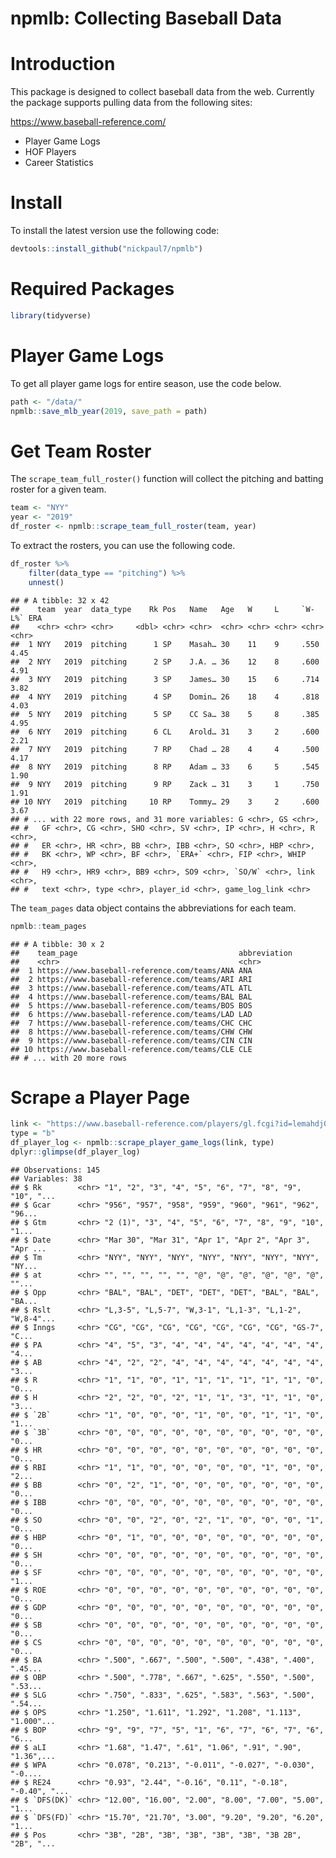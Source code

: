 npmlb: Collecting Baseball Data
================

Introduction
============

This package is designed to collect baseball data from the web. Currently the package supports pulling data from the following sites:

<https://www.baseball-reference.com/>

-   Player Game Logs
-   HOF Players
-   Career Statistics

Install
=======

To install the latest version use the following code:

``` r
devtools::install_github("nickpaul7/npmlb")
```

Required Packages
=================

``` r
library(tidyverse)
```

Player Game Logs
================

To get all player game logs for entire season, use the code below.

``` r
path <- "/data/"
npmlb::save_mlb_year(2019, save_path = path)
```

Get Team Roster
===============

The `scrape_team_full_roster()` function will collect the pitching and batting roster for a given team.

``` r
team <- "NYY"
year <- "2019"
df_roster <- npmlb::scrape_team_full_roster(team, year)
```

To extract the rosters, you can use the following code.

``` r
df_roster %>% 
    filter(data_type == "pitching") %>% 
    unnest()
```

    ## # A tibble: 32 x 42
    ##    team  year  data_type    Rk Pos   Name   Age   W     L     `W-L%` ERA  
    ##    <chr> <chr> <chr>     <dbl> <chr> <chr>  <chr> <chr> <chr> <chr>  <chr>
    ##  1 NYY   2019  pitching      1 SP    Masah… 30    11    9     .550   4.45 
    ##  2 NYY   2019  pitching      2 SP    J.A. … 36    12    8     .600   4.91 
    ##  3 NYY   2019  pitching      3 SP    James… 30    15    6     .714   3.82 
    ##  4 NYY   2019  pitching      4 SP    Domin… 26    18    4     .818   4.03 
    ##  5 NYY   2019  pitching      5 SP    CC Sa… 38    5     8     .385   4.95 
    ##  6 NYY   2019  pitching      6 CL    Arold… 31    3     2     .600   2.21 
    ##  7 NYY   2019  pitching      7 RP    Chad … 28    4     4     .500   4.17 
    ##  8 NYY   2019  pitching      8 RP    Adam … 33    6     5     .545   1.90 
    ##  9 NYY   2019  pitching      9 RP    Zack … 31    3     1     .750   1.91 
    ## 10 NYY   2019  pitching     10 RP    Tommy… 29    3     2     .600   3.67 
    ## # ... with 22 more rows, and 31 more variables: G <chr>, GS <chr>,
    ## #   GF <chr>, CG <chr>, SHO <chr>, SV <chr>, IP <chr>, H <chr>, R <chr>,
    ## #   ER <chr>, HR <chr>, BB <chr>, IBB <chr>, SO <chr>, HBP <chr>,
    ## #   BK <chr>, WP <chr>, BF <chr>, `ERA+` <chr>, FIP <chr>, WHIP <chr>,
    ## #   H9 <chr>, HR9 <chr>, BB9 <chr>, SO9 <chr>, `SO/W` <chr>, link <chr>,
    ## #   text <chr>, type <chr>, player_id <chr>, game_log_link <chr>

The `team_pages` data object contains the abbreviations for each team.

``` r
npmlb::team_pages
```

    ## # A tibble: 30 x 2
    ##    team_page                                    abbreviation
    ##    <chr>                                        <chr>       
    ##  1 https://www.baseball-reference.com/teams/ANA ANA         
    ##  2 https://www.baseball-reference.com/teams/ARI ARI         
    ##  3 https://www.baseball-reference.com/teams/ATL ATL         
    ##  4 https://www.baseball-reference.com/teams/BAL BAL         
    ##  5 https://www.baseball-reference.com/teams/BOS BOS         
    ##  6 https://www.baseball-reference.com/teams/LAD LAD         
    ##  7 https://www.baseball-reference.com/teams/CHC CHC         
    ##  8 https://www.baseball-reference.com/teams/CHW CHW         
    ##  9 https://www.baseball-reference.com/teams/CIN CIN         
    ## 10 https://www.baseball-reference.com/teams/CLE CLE         
    ## # ... with 20 more rows

Scrape a Player Page
====================

``` r
link <- "https://www.baseball-reference.com/players/gl.fcgi?id=lemahdj01&t=b&year=2019"
type = "b"
df_player_log <- npmlb::scrape_player_game_logs(link, type)
dplyr::glimpse(df_player_log)
```

    ## Observations: 145
    ## Variables: 38
    ## $ Rk        <chr> "1", "2", "3", "4", "5", "6", "7", "8", "9", "10", "...
    ## $ Gcar      <chr> "956", "957", "958", "959", "960", "961", "962", "96...
    ## $ Gtm       <chr> "2 (1)", "3", "4", "5", "6", "7", "8", "9", "10", "1...
    ## $ Date      <chr> "Mar 30", "Mar 31", "Apr 1", "Apr 2", "Apr 3", "Apr ...
    ## $ Tm        <chr> "NYY", "NYY", "NYY", "NYY", "NYY", "NYY", "NYY", "NY...
    ## $ at        <chr> "", "", "", "", "", "@", "@", "@", "@", "@", "@", ""...
    ## $ Opp       <chr> "BAL", "BAL", "DET", "DET", "DET", "BAL", "BAL", "BA...
    ## $ Rslt      <chr> "L,3-5", "L,5-7", "W,3-1", "L,1-3", "L,1-2", "W,8-4"...
    ## $ Inngs     <chr> "CG", "CG", "CG", "CG", "CG", "CG", "CG", "GS-7", "C...
    ## $ PA        <chr> "4", "5", "3", "4", "4", "4", "4", "4", "4", "4", "4...
    ## $ AB        <chr> "4", "2", "2", "4", "4", "4", "4", "4", "4", "4", "3...
    ## $ R         <chr> "1", "1", "0", "1", "1", "1", "1", "1", "1", "0", "0...
    ## $ H         <chr> "2", "2", "0", "2", "1", "1", "3", "1", "1", "0", "3...
    ## $ `2B`      <chr> "1", "0", "0", "0", "1", "0", "0", "1", "1", "0", "1...
    ## $ `3B`      <chr> "0", "0", "0", "0", "0", "0", "0", "0", "0", "0", "0...
    ## $ HR        <chr> "0", "0", "0", "0", "0", "0", "0", "0", "0", "0", "0...
    ## $ RBI       <chr> "1", "1", "0", "0", "0", "0", "0", "1", "0", "0", "2...
    ## $ BB        <chr> "0", "2", "1", "0", "0", "0", "0", "0", "0", "0", "0...
    ## $ IBB       <chr> "0", "0", "0", "0", "0", "0", "0", "0", "0", "0", "0...
    ## $ SO        <chr> "0", "0", "2", "0", "2", "1", "0", "0", "0", "1", "0...
    ## $ HBP       <chr> "0", "1", "0", "0", "0", "0", "0", "0", "0", "0", "0...
    ## $ SH        <chr> "0", "0", "0", "0", "0", "0", "0", "0", "0", "0", "0...
    ## $ SF        <chr> "0", "0", "0", "0", "0", "0", "0", "0", "0", "0", "1...
    ## $ ROE       <chr> "0", "0", "0", "0", "0", "0", "0", "0", "0", "0", "0...
    ## $ GDP       <chr> "0", "0", "0", "0", "0", "0", "0", "0", "0", "0", "0...
    ## $ SB        <chr> "0", "0", "0", "0", "0", "0", "0", "0", "0", "0", "0...
    ## $ CS        <chr> "0", "0", "0", "0", "0", "0", "0", "0", "0", "0", "0...
    ## $ BA        <chr> ".500", ".667", ".500", ".500", ".438", ".400", ".45...
    ## $ OBP       <chr> ".500", ".778", ".667", ".625", ".550", ".500", ".53...
    ## $ SLG       <chr> ".750", ".833", ".625", ".583", ".563", ".500", ".54...
    ## $ OPS       <chr> "1.250", "1.611", "1.292", "1.208", "1.113", "1.000"...
    ## $ BOP       <chr> "9", "9", "7", "5", "1", "6", "7", "6", "7", "6", "6...
    ## $ aLI       <chr> "1.68", "1.47", ".61", "1.06", ".91", ".90", "1.36",...
    ## $ WPA       <chr> "0.078", "0.213", "-0.011", "-0.027", "-0.030", "-0....
    ## $ RE24      <chr> "0.93", "2.44", "-0.16", "0.11", "-0.18", "-0.40", "...
    ## $ `DFS(DK)` <chr> "12.00", "16.00", "2.00", "8.00", "7.00", "5.00", "1...
    ## $ `DFS(FD)` <chr> "15.70", "21.70", "3.00", "9.20", "9.20", "6.20", "1...
    ## $ Pos       <chr> "3B", "2B", "3B", "3B", "3B", "3B", "3B 2B", "2B", "...

